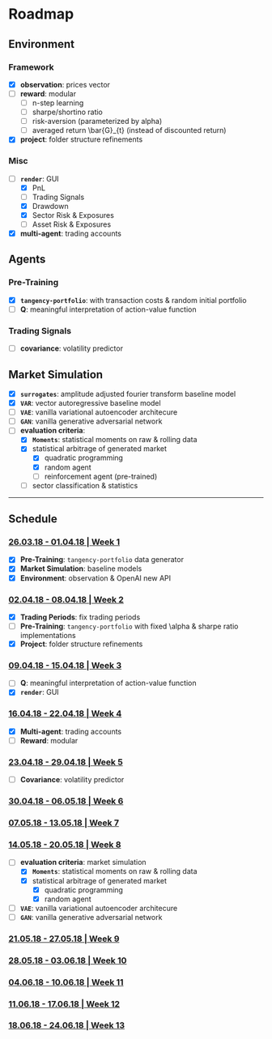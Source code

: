 # Roadmap

## Environment

### Framework

- [x] **observation**: prices vector
- [ ] **reward**: modular
    * [ ] n-step learning
    * [ ] sharpe/shortino ratio
    * [ ] risk-aversion (parameterized by alpha)
    * [ ] averaged return \bar{G}_{t} (instead of discounted return)
- [x] **project**: folder structure refinements

### Misc

- [ ] **`render`**: GUI
    * [x] PnL
    * [ ] Trading Signals
    * [x] Drawdown
    * [x] Sector Risk & Exposures
    * [ ] Asset Risk & Exposures
- [x] **multi-agent**: trading accounts

## Agents

### Pre-Training

- [x] **`tangency-portfolio`**: with transaction costs & random initial portfolio
- [ ] **Q**: meaningful interpretation of action-value function

### Trading Signals

- [ ] **covariance**: volatility predictor

## Market Simulation

- [x] **`surrogates`**: amplitude adjusted fourier transform baseline model
- [x] **`VAR`**: vector autoregressive baseline model
- [ ] **`VAE`**: vanilla variational autoencoder architecure
- [ ] **`GAN`**: vanilla generative adversarial network
- [ ] **evaluation criteria**:
    - [x] **`Moments`**: statistical moments on raw & rolling data
    - [x] statistical arbitrage of generated market
        - [x] quadratic programming
        - [x] random agent
        - [ ] reinforcement agent (pre-trained)
    - [ ] sector classification & statistics

---

## Schedule

### [26.03.18 - 01.04.18 | Week 1](../log/week_1.ipynb)

- [x] **Pre-Training**: `tangency-portfolio` data generator
- [x] **Market Simulation**: baseline models
- [x] **Environment**: observation & OpenAI new API

### [02.04.18 - 08.04.18 | Week 2](../log/week_2.ipynb)

- [x] **Trading Periods**: fix trading periods
- [ ] **Pre-Training**: `tangency-portfolio` with fixed \alpha & sharpe ratio implementations
- [x] **Project**: folder structure refinements

### [09.04.18 - 15.04.18 | Week 3](../log/week_3.ipynb)

- [ ] **Q**: meaningful interpretation of action-value function
- [x] **`render`**: GUI

### [16.04.18 - 22.04.18 | Week 4](../log/week_4.ipynb)

- [x] **Multi-agent**: trading accounts
- [ ] **Reward**: modular

### [23.04.18 - 29.04.18 | Week 5](../log/week_5.ipynb)

- [ ] **Covariance**: volatility predictor

### [30.04.18 - 06.05.18 | Week 6](../log/week_6.ipynb)

### [07.05.18 - 13.05.18 | Week 7](../log/week_7.ipynb)

### [14.05.18 - 20.05.18 | Week 8](../log/week_8.ipynb)

- [ ] **evaluation criteria**: market simulation
    - [x] **`Moments`**: statistical moments on raw & rolling data
    - [x] statistical arbitrage of generated market
        - [x] quadratic programming
        - [x] random agent
- [ ] **`VAE`**: vanilla variational autoencoder architecure
- [ ] **`GAN`**: vanilla generative adversarial network

### [21.05.18 - 27.05.18 | Week 9](../log/week_9.ipynb)

### [28.05.18 - 03.06.18 | Week 10](../log/week_10.ipynb)

### [04.06.18 - 10.06.18 | Week 11](../log/week_11.ipynb)

### [11.06.18 - 17.06.18 | Week 12](../log/week_12.ipynb)

### [18.06.18 - 24.06.18 | Week 13](../log/week_13.ipynb)
